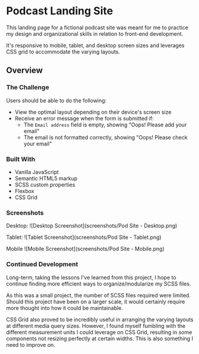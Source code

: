 # Podcast Landing Site

This landing page for a fictional podcast site was meant for me to practice my design and organizational skills in relation to front-end development.

It's responsive to mobile, tablet, and desktop screen sizes and leverages CSS grid to accommodate the varying layouts.

## Overview

### The Challenge

Users should be able to do the following:

- View the optimal layout depending on their device's screen size
- Receive an error message when the form is submitted if:
  - The `Email address` field is empty, showing "Oops! Please add your email"
  - The email is not formatted correctly, showing "Oops! Please check your email"

### Built With

- Vanilla JavaScript
- Semantic HTML5 markup
- SCSS custom properties
- Flexbox
- CSS Grid

### Screenshots

Desktop:
![Desktop Screenshot](screenshots/Pod Site - Desktop.png)

Tablet:
![Tablet Screenshot](screenshots/Pod Site - Tablet.png)

Mobile
![Mobile Screenshot](screenshots/Pod Site - Mobile.png)

### Continued Development

Long-term, taking the lessons I've learned from this project, I hope to continue finding more efficient ways to organize/modularize my SCSS files.

As this was a small project, the number of SCSS files required were limited. Should this project have been on a larger scale, it would certainly require more thought into how it could be maintainable.

CSS Grid also proved to be incredibly useful in arranging the varying layouts at different media query sizes. However, I found myself fumbling with the different measurement units I could leverage on CSS Grid, resulting in some components not resizing perfectly at certain widths. This is also something I need to improve on.
